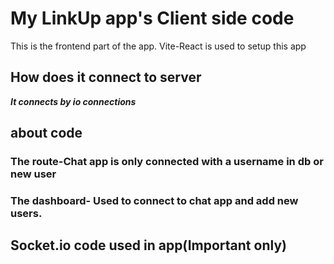 # My LinkUp app's Client side code
This is the frontend part of the app. Vite-React is used to setup this app 
## How does it connect to server
***It connects by io connections***
## about code
### The route-Chat app is only connected with a username in db or new user 
### The dashboard- Used to connect to chat app and add new users.
## Socket.io code used in app(Important only)
